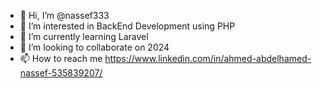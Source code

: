 - 👋 Hi, I’m @nassef333
- 👀 I’m interested in BackEnd Development using PHP
- 🌱 I’m currently learning Laravel
- 💞️ I’m looking to collaborate on 2024
- 📫 How to reach me https://www.linkedin.com/in/ahmed-abdelhamed-nassef-535839207/

<!---
nassef333/nassef333 is a ✨ special ✨ repository because its `README.md` (this file) appears on your GitHub profile.
You can click the Preview link to take a look at your changes.
--->
